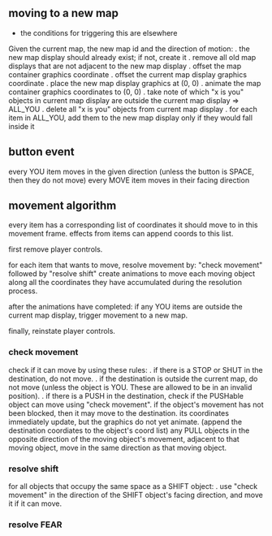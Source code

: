 ﻿## moving to a new map
- the conditions for triggering this are elsewhere

Given the current map, the new map id and the direction of motion:
. the new map display should already exist; if not, create it
. remove all old map displays that are not adjacent to the new map display
. offset the map container graphics coordinate
. offset the current map display graphics coordinate
. place the new map display graphics at (0, 0)
. animate the map container graphics coordinates to (0, 0)
. take note of which "x is you" objects in current map display are outside the current map display => ALL_YOU
. delete all "x is you" objects from current map display
. for each item in ALL_YOU, add them to the new map display only if they would fall inside it

## button event

every YOU item moves in the given direction (unless the button is SPACE, then they do not move)
every MOVE item moves in their facing direction

## movement algorithm

every item has a corresponding list of coordinates it should move to in this movement frame.
effects from items can append coords to this list.

first remove player controls.

for each item that wants to move, resolve movement by:
"check movement" followed by "resolve shift"
create animations to move each moving object along all the coordinates they have accumulated during the resolution process.

after the animations have completed:
if any YOU items are outside the current map display, trigger movement to a new map.

finally, reinstate player controls.

### check movement
check if it can move by using these rules:
. if there is a STOP or SHUT in the destination, do not move.
. if the destination is outside the current map, do not move (unless the object is YOU. These are allowed to be in an invalid position).
. if there is a PUSH in the destination, check if the PUSHable object can move using "check movement".
if the object's movement has not been blocked, then it may move to the destination. its coordinates immediately update, but the graphics do not yet animate.
(append the destination coordiates to the object's coord list)
any PULL objects in the opposite direction of the moving object's movement, adjacent to that moving object, move in the same direction as that moving object.

### resolve shift
for all objects that occupy the same space as a SHIFT object:
. use "check movement" in the direction of the SHIFT object's facing direction, and move it if it can move.

### resolve FEAR
